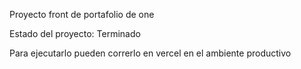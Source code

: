 Proyecto front de portafolio de one 

Estado del proyecto: Terminado 

Para ejecutarlo pueden correrlo en vercel en el ambiente productivo
